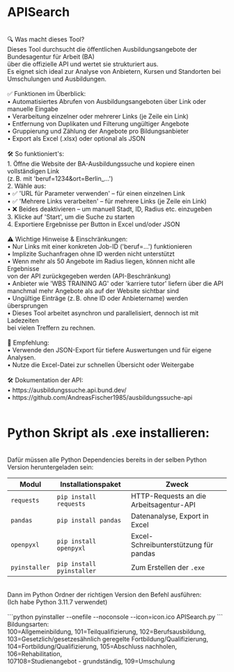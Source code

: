 # APISearch
<br>
🔍 Was macht dieses Tool?<br>
Dieses Tool durchsucht die öffentlichen Ausbildungsangebote der Bundesagentur für Arbeit (BA)<br>
über die offizielle API und wertet sie strukturiert aus.<br>
Es eignet sich ideal zur Analyse von Anbietern, Kursen und Standorten bei Umschulungen und Ausbildungen.<br>
<br>
✅ Funktionen im Überblick:<br>
• Automatisiertes Abrufen von Ausbildungsangeboten über Link oder manuelle Eingabe<br>
• Verarbeitung einzelner oder mehrerer Links (je Zeile ein Link)<br>
• Entfernung von Duplikaten und Filterung ungültiger Angebote<br>
• Gruppierung und Zählung der Angebote pro Bildungsanbieter<br>
• Export als Excel (.xlsx) oder optional als JSON<br>
<br>
🛠️ So funktioniert's:<br>
1. Öffne die Website der BA-Ausbildungssuche und kopiere einen vollständigen Link<br>
   (z. B. mit 'beruf=1234&ort=Berlin_...')<br>
2. Wähle aus:<br>
   • ✅ 'URL für Parameter verwenden' – für einen einzelnen Link<br>
   • ✅ 'Mehrere Links verarbeiten' – für mehrere Links (je Zeile ein Link)<br>
   • ❌ Beides deaktivieren – um manuell Stadt, ID, Radius etc. einzugeben<br>
3. Klicke auf 'Start', um die Suche zu starten<br>
4. Exportiere Ergebnisse per Button in Excel und/oder JSON<br>
<br>
⚠️ Wichtige Hinweise & Einschränkungen:<br>
• Nur Links mit einer konkreten Job-ID ('beruf=...') funktionieren<br>
• Implizite Suchanfragen ohne ID werden nicht unterstützt<br>
• Wenn mehr als 50 Angebote im Radius liegen, können nicht alle Ergebnisse<br>
  von der API zurückgegeben werden (API-Beschränkung)<br>
• Anbieter wie 'WBS TRAINING AG' oder 'karriere tutor' liefern über die API<br>
  manchmal mehr Angebote als auf der Website sichtbar sind<br>
• Ungültige Einträge (z. B. ohne ID oder Anbietername) werden übersprungen<br>
• Dieses Tool arbeitet asynchron und parallelisiert, dennoch ist mit Ladezeiten<br>
  bei vielen Treffern zu rechnen.<br>
<br>
📁 Empfehlung:<br>
• Verwende den JSON-Export für tiefere Auswertungen und für eigene Analysen.<br>
• Nutze die Excel-Datei zur schnellen Übersicht oder Weitergabe<br>
<br>
🛠️ Dokumentation der API:<br>
• https://ausbildungssuche.api.bund.dev/ <br>
• https://github.com/AndreasFischer1985/ausbildungssuche-api <br>
<br>

# Python Skript als .exe installieren:
<br>
Dafür müssen alle Python Dependencies bereits in der selben Python Version heruntergeladen sein:<br>

| Modul         | Installationspaket        | Zweck                                   |
| ------------- | ------------------------- | --------------------------------------- |
| `requests`    | `pip install requests`    | HTTP-Requests an die Arbeitsagentur-API |
| `pandas`      | `pip install pandas`      | Datenanalyse, Export in Excel           |
| `openpyxl`    | `pip install openpyxl`    | Excel-Schreibunterstützung für pandas   |
| `pyinstaller` | `pip install pyinstaller` | Zum Erstellen der `.exe`                |

<br>
Dann im Python Ordner der richtigen Version den Befehl ausführen:<br>
(Ich habe Python 3.11.7 verwendet)<br>
<br>
```python
pyinstaller --onefile --noconsole --icon=icon.ico APISearch.py
```

<br>
Bildungsarten: <br>
100=Allgemeinbildung, 101=Teilqualifizierung, 102=Berufsausbildung, <br>
103=Gesetzlich/gesetzesähnlich geregelte Fortbildung/Qualifizierung, <br>
104=Fortbildung/Qualifizierung, 105=Abschluss nachholen, 106=Rehabilitation, <br>
107108=Studienangebot - grundständig, 109=Umschulung
